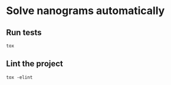 # Solve nanograms automatically

## Run tests

```
tox
```

## Lint the project

```
tox -elint
```
